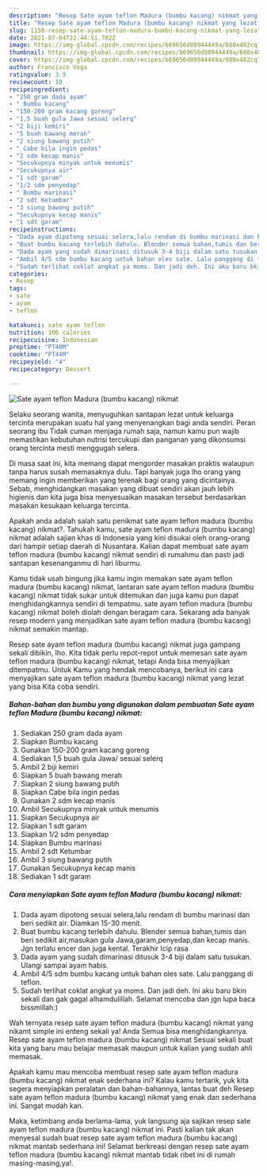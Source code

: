```yaml
---
description: "Resep Sate ayam teflon Madura (bumbu kacang) nikmat yang lezat Untuk Jualan"
title: "Resep Sate ayam teflon Madura (bumbu kacang) nikmat yang lezat Untuk Jualan"
slug: 1158-resep-sate-ayam-teflon-madura-bumbu-kacang-nikmat-yang-lezat-untuk-jualan
date: 2021-07-04T22:44:51.702Z
image: https://img-global.cpcdn.com/recipes/b69656d80944449a/680x482cq70/sate-ayam-teflon-madura-bumbu-kacang-nikmat-foto-resep-utama.jpg
thumbnail: https://img-global.cpcdn.com/recipes/b69656d80944449a/680x482cq70/sate-ayam-teflon-madura-bumbu-kacang-nikmat-foto-resep-utama.jpg
cover: https://img-global.cpcdn.com/recipes/b69656d80944449a/680x482cq70/sate-ayam-teflon-madura-bumbu-kacang-nikmat-foto-resep-utama.jpg
author: Francisco Vega
ratingvalue: 3.9
reviewcount: 10
recipeingredient:
- "250 gram dada ayam"
- " Bumbu kacang"
- "150-200 gram kacang goreng"
- "1,5 buah gula Jawa sesuai selerq"
- "2 biji kemiri"
- "5 buah bawang merah"
- "2 siung bawang putih"
- " Cabe bila ingin pedas"
- "2 sdm kecap manis"
- "Secukupnya minyak untuk menumis"
- "Secukupnya air"
- "1 sdt garam"
- "1/2 sdm penyedap"
- " Bumbu marinasi"
- "2 sdt Ketumbar"
- "3 siung bawang putih"
- "Secukupnya kecap manis"
- "1 sdt garam"
recipeinstructions:
- "Dada ayam dipotong sesuai selera,lalu rendam di bumbu marinasi dan beri sedikit air. Diamkan 15-30 menit."
- "Buat bumbu kacang terlebih dahulu. Blender semua bahan,tumis dan beri sedikit air,masukan gula Jawa,garam,penyedap,dan kecap manis. Jgn terlalu encer dan juga kental. Terakhir Icip rasa"
- "Dada ayam yang sudah dimarinasi ditusuk 3-4 biji dalam satu tusukan. Ulangi sampai ayam habis."
- "Ambil 4/5 sdm bumbu kacang untuk bahan oles sate. Lalu panggang di teflon."
- "Sudah terlihat coklat angkat ya moms. Dan jadi deh. Ini aku baru bkin sekali dan gak gagal alhamdulillah. Selamat mencoba dan jgn lupa baca bissmillah:)"
categories:
- Resep
tags:
- sate
- ayam
- teflon

katakunci: sate ayam teflon 
nutrition: 106 calories
recipecuisine: Indonesian
preptime: "PT40M"
cooktime: "PT44M"
recipeyield: "4"
recipecategory: Dessert

---
```



![Sate ayam teflon Madura (bumbu kacang) nikmat](https://img-global.cpcdn.com/recipes/b69656d80944449a/680x482cq70/sate-ayam-teflon-madura-bumbu-kacang-nikmat-foto-resep-utama.jpg)

Selaku seorang wanita, menyuguhkan santapan lezat untuk keluarga tercinta merupakan suatu hal yang menyenangkan bagi anda sendiri. Peran seorang ibu Tidak cuman menjaga rumah saja, namun kamu pun wajib memastikan kebutuhan nutrisi tercukupi dan panganan yang dikonsumsi orang tercinta mesti menggugah selera.

Di masa  saat ini, kita memang dapat mengorder masakan praktis walaupun tanpa harus susah memasaknya dulu. Tapi banyak juga lho orang yang memang ingin memberikan yang terenak bagi orang yang dicintainya. Sebab, menghidangkan masakan yang dibuat sendiri akan jauh lebih higienis dan kita juga bisa menyesuaikan masakan tersebut berdasarkan masakan kesukaan keluarga tercinta. 



Apakah anda adalah salah satu penikmat sate ayam teflon madura (bumbu kacang) nikmat?. Tahukah kamu, sate ayam teflon madura (bumbu kacang) nikmat adalah sajian khas di Indonesia yang kini disukai oleh orang-orang dari hampir setiap daerah di Nusantara. Kalian dapat membuat sate ayam teflon madura (bumbu kacang) nikmat sendiri di rumahmu dan pasti jadi santapan kesenanganmu di hari liburmu.

Kamu tidak usah bingung jika kamu ingin memakan sate ayam teflon madura (bumbu kacang) nikmat, lantaran sate ayam teflon madura (bumbu kacang) nikmat tidak sukar untuk ditemukan dan juga kamu pun dapat menghidangkannya sendiri di tempatmu. sate ayam teflon madura (bumbu kacang) nikmat boleh diolah dengan beragam cara. Sekarang ada banyak resep modern yang menjadikan sate ayam teflon madura (bumbu kacang) nikmat semakin mantap.

Resep sate ayam teflon madura (bumbu kacang) nikmat juga gampang sekali dibikin, lho. Kita tidak perlu repot-repot untuk memesan sate ayam teflon madura (bumbu kacang) nikmat, tetapi Anda bisa menyajikan ditempatmu. Untuk Kamu yang hendak mencobanya, berikut ini cara menyajikan sate ayam teflon madura (bumbu kacang) nikmat yang lezat yang bisa Kita coba sendiri.

<!--inarticleads1-->

##### Bahan-bahan dan bumbu yang digunakan dalam pembuatan Sate ayam teflon Madura (bumbu kacang) nikmat:

1. Sediakan 250 gram dada ayam
1. Siapkan  Bumbu kacang
1. Gunakan 150-200 gram kacang goreng
1. Sediakan 1,5 buah gula Jawa/ sesuai selerq
1. Ambil 2 biji kemiri
1. Siapkan 5 buah bawang merah
1. Siapkan 2 siung bawang putih
1. Siapkan  Cabe bila ingin pedas
1. Gunakan 2 sdm kecap manis
1. Ambil Secukupnya minyak untuk menumis
1. Siapkan Secukupnya air
1. Siapkan 1 sdt garam
1. Siapkan 1/2 sdm penyedap
1. Siapkan  Bumbu marinasi
1. Ambil 2 sdt Ketumbar
1. Ambil 3 siung bawang putih
1. Gunakan Secukupnya kecap manis
1. Sediakan 1 sdt garam




<!--inarticleads2-->

##### Cara menyiapkan Sate ayam teflon Madura (bumbu kacang) nikmat:

1. Dada ayam dipotong sesuai selera,lalu rendam di bumbu marinasi dan beri sedikit air. Diamkan 15-30 menit.
1. Buat bumbu kacang terlebih dahulu. Blender semua bahan,tumis dan beri sedikit air,masukan gula Jawa,garam,penyedap,dan kecap manis. Jgn terlalu encer dan juga kental. Terakhir Icip rasa
1. Dada ayam yang sudah dimarinasi ditusuk 3-4 biji dalam satu tusukan. Ulangi sampai ayam habis.
1. Ambil 4/5 sdm bumbu kacang untuk bahan oles sate. Lalu panggang di teflon.
1. Sudah terlihat coklat angkat ya moms. Dan jadi deh. Ini aku baru bkin sekali dan gak gagal alhamdulillah. Selamat mencoba dan jgn lupa baca bissmillah:)




Wah ternyata resep sate ayam teflon madura (bumbu kacang) nikmat yang nikamt simple ini enteng sekali ya! Anda Semua bisa menghidangkannya. Resep sate ayam teflon madura (bumbu kacang) nikmat Sesuai sekali buat kita yang baru mau belajar memasak maupun untuk kalian yang sudah ahli memasak.

Apakah kamu mau mencoba membuat resep sate ayam teflon madura (bumbu kacang) nikmat enak sederhana ini? Kalau kamu tertarik, yuk kita segera menyiapkan peralatan dan bahan-bahannya, lantas buat deh Resep sate ayam teflon madura (bumbu kacang) nikmat yang enak dan sederhana ini. Sangat mudah kan. 

Maka, ketimbang anda berlama-lama, yuk langsung aja sajikan resep sate ayam teflon madura (bumbu kacang) nikmat ini. Pasti kalian tak akan menyesal sudah buat resep sate ayam teflon madura (bumbu kacang) nikmat mantab sederhana ini! Selamat berkreasi dengan resep sate ayam teflon madura (bumbu kacang) nikmat mantab tidak ribet ini di rumah masing-masing,ya!.

